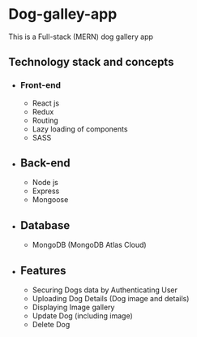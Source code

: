 # Dog-galley-app #
This is a Full-stack (MERN) dog gallery app

## Technology stack and concepts ##

 - ### Front-end ###
     - React js
     - Redux
     - Routing
     - Lazy loading of components
     - SASS

 - ## Back-end ##
     - Node js
     - Express
     - Mongoose
      
 - ## Database ##
     - MongoDB (MongoDB Atlas Cloud)
     
   
 - ## Features ## 
     - Securing Dogs data by Authenticating User
     - Uploading Dog Details (Dog image and details)
     - Displaying Image gallery
     - Update Dog (including image)
     - Delete Dog


